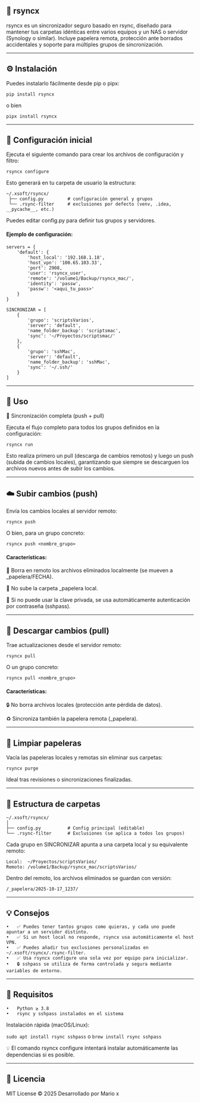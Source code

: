 ## 🧩 rsyncx

rsyncx es un sincronizador seguro basado en rsync, diseñado para mantener tus carpetas idénticas entre varios equipos y un NAS o servidor (Synology o similar). Incluye papelera remota, protección ante borrados accidentales y soporte para múltiples grupos de sincronización.

---

## ⚙️ Instalación

Puedes instalarlo fácilmente desde pip o pipx:

```pip install rsyncx```

o bien

```pipx install rsyncx```

---

## 🧠 Configuración inicial

Ejecuta el siguiente comando para crear los archivos de configuración y filtro:

```rsyncx configure```

Esto generará en tu carpeta de usuario la estructura:

````
~/.xsoft/rsyncx/
 ├── config.py         # configuración general y grupos
 └── .rsync-filter     # exclusiones por defecto (venv, .idea, __pycache__, etc.)
````

Puedes editar config.py para definir tus grupos y servidores.
#### Ejemplo de configuración:
```
servers = {
    'default': {
        'host_local': '192.168.1.18',
        'host_vpn': '100.65.103.33',
        'port': 2908,
        'user': 'rsyncx_user',
        'remote': '/volume1/Backup/rsyncx_mac/',
        'identity': 'passw',
        'passw': '<aqui_tu_pass>'
    }
}

SINCRONIZAR = [
    {
        'grupo': 'scriptsVarios',
        'server': 'default',
        'name_folder_backup': 'scriptsmac',
        'sync': '~/Proyectos/scriptsmac/'
    },
    {
        'grupo': 'sshMac',
        'server': 'default',
        'name_folder_backup': 'sshMac',
        'sync': '~/.ssh/'
    }
]
```

---


## 🚀 Uso

🔄 Sincronización completa (push + pull)

Ejecuta el flujo completo para todos los grupos definidos en la configuración:

```rsyncx run```

Esto realiza primero un pull (descarga de cambios remotos) y luego un push (subida de cambios locales),
garantizando que siempre se descarguen los archivos nuevos antes de subir los cambios.

---

## ☁️ Subir cambios (push)

Envía los cambios locales al servidor remoto:

```rsyncx push```

O bien, para un grupo concreto:

```rsyncx push <nombre_grupo>```


#### Características:

🔁 Borra en remoto los archivos eliminados localmente (se mueven a _papelera/FECHA).

🚫 No sube la carpeta _papelera local.

🔑 Si no puede usar la clave privada, se usa automáticamente autenticación por contraseña (sshpass).


---

## 💾 Descargar cambios (pull)

Trae actualizaciones desde el servidor remoto:

```rsyncx pull```

O un grupo concreto:

```rsyncx pull <nombre_grupo>```

#### Características:

🔒 No borra archivos locales (protección ante pérdida de datos).

♻️ Sincroniza también la papelera remota (_papelera).

---

## 🧹 Limpiar papeleras

Vacía las papeleras locales y remotas sin eliminar sus carpetas:

`rsyncx purge`

Ideal tras revisiones o sincronizaciones finalizadas.

---

## 🧩 Estructura de carpetas

```
~/.xsoft/rsyncx/
│
├── config.py          # Config principal (editable)
└── .rsync-filter      # Exclusiones (se aplica a todos los grupos)
```

Cada grupo en SINCRONIZAR apunta a una carpeta local y su equivalente remoto:

```
Local:  ~/Proyectos/scriptsVarios/
Remoto: /volume1/Backup/rsyncx_mac/scriptsVarios/
```

Dentro del remoto, los archivos eliminados se guardan con versión:

```/_papelera/2025-10-17_1237/```


---

## 💡 Consejos
	•	✅ Puedes tener tantos grupos como quieras, y cada uno puede apuntar a un servidor distinto.
	•	✅ Si un host local no responde, rsyncx usa automáticamente el host VPN.
	•	✅ Puedes añadir tus exclusiones personalizadas en ~/.xsoft/rsyncx/.rsync-filter.
	•	✅ Usa rsyncx configure una sola vez por equipo para inicializar.
	•	🔒 sshpass se utiliza de forma controlada y segura mediante variables de entorno.

---

## 🧱 Requisitos
	•	Python ≥ 3.8
	•	rsync y sshpass instalados en el sistema

Instalación rápida (macOS/Linux):

```sudo apt install rsync sshpass```
o
```brew install rsync sshpass```

💡 El comando rsyncx configure intentará instalar automáticamente las dependencias si es posible.

---

## 🧾 Licencia

MIT License © 2025
Desarrollado por Mario x